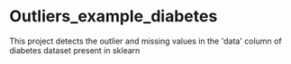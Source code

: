 # Outliers_example_diabetes
This project detects the outlier and missing values in the 'data' column of diabetes dataset present in sklearn
